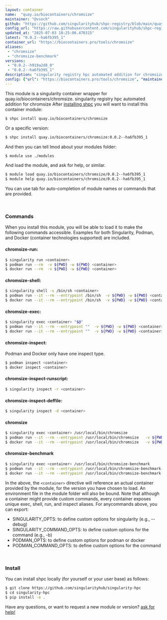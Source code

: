 ```yaml
---
layout: container
name:  "quay.io/biocontainers/chromsize"
maintainer: "@vsoch"
github: "https://github.com/singularityhub/shpc-registry/blob/main/quay.io/biocontainers/chromsize/container.yaml"
config_url: "https://raw.githubusercontent.com/singularityhub/shpc-registry/main/quay.io/biocontainers/chromsize/container.yaml"
updated_at: "2025-07-03 18:25:06.470315"
latest: "0.0.2--ha6fb395_1"
container_url: "https://biocontainers.pro/tools/chromsize"
aliases:
 - "chromsize"
 - "chromsize-benchmark"
versions:
 - "0.0.2--h919a2d8_0"
 - "0.0.2--ha6fb395_1"
description: "singularity registry hpc automated addition for chromsize"
config: {"url": "https://biocontainers.pro/tools/chromsize", "maintainer": "@vsoch", "description": "singularity registry hpc automated addition for chromsize", "latest": {"0.0.2--ha6fb395_1": "sha256:d608f1195e25f47e116479fbf3aa41bcabab3e035e86d9a012cd7988f0369d35"}, "tags": {"0.0.2--h919a2d8_0": "sha256:b48f455bd374dd3f10932b58ddf4a3892b8c8b8ef4dea8e6d6b6aae6673aa79c", "0.0.2--ha6fb395_1": "sha256:d608f1195e25f47e116479fbf3aa41bcabab3e035e86d9a012cd7988f0369d35"}, "docker": "quay.io/biocontainers/chromsize", "aliases": {"chromsize": "/usr/local/bin/chromsize", "chromsize-benchmark": "/usr/local/bin/chromsize-benchmark"}}
---
```


This module is a singularity container wrapper for quay.io/biocontainers/chromsize.
singularity registry hpc automated addition for chromsize
After [installing shpc](#install) you will want to install this container module:


```bash
$ shpc install quay.io/biocontainers/chromsize
```

Or a specific version:

```bash
$ shpc install quay.io/biocontainers/chromsize:0.0.2--ha6fb395_1
```

And then you can tell lmod about your modules folder:

```bash
$ module use ./modules
```

And load the module, and ask for help, or similar.

```bash
$ module load quay.io/biocontainers/chromsize/0.0.2--ha6fb395_1
$ module help quay.io/biocontainers/chromsize/0.0.2--ha6fb395_1
```

You can use tab for auto-completion of module names or commands that are provided.

<br>

### Commands

When you install this module, you will be able to load it to make the following commands accessible.
Examples for both Singularity, Podman, and Docker (container technologies supported) are included.

#### chromsize-run:

```bash
$ singularity run <container>
$ podman run --rm  -v ${PWD} -w ${PWD} <container>
$ docker run --rm  -v ${PWD} -w ${PWD} <container>
```

#### chromsize-shell:

```bash
$ singularity shell -s /bin/sh <container>
$ podman run --it --rm --entrypoint /bin/sh  -v ${PWD} -w ${PWD} <container>
$ docker run --it --rm --entrypoint /bin/sh  -v ${PWD} -w ${PWD} <container>
```

#### chromsize-exec:

```bash
$ singularity exec <container> "$@"
$ podman run --it --rm --entrypoint ""  -v ${PWD} -w ${PWD} <container> "$@"
$ docker run --it --rm --entrypoint ""  -v ${PWD} -w ${PWD} <container> "$@"
```

#### chromsize-inspect:

Podman and Docker only have one inspect type.

```bash
$ podman inspect <container>
$ docker inspect <container>
```

#### chromsize-inspect-runscript:

```bash
$ singularity inspect -r <container>
```

#### chromsize-inspect-deffile:

```bash
$ singularity inspect -d <container>
```


#### chromsize

```bash
$ singularity exec <container> /usr/local/bin/chromsize
$ podman run --it --rm --entrypoint /usr/local/bin/chromsize   -v ${PWD} -w ${PWD} <container> -c " $@"
$ docker run --it --rm --entrypoint /usr/local/bin/chromsize   -v ${PWD} -w ${PWD} <container> -c " $@"
```


#### chromsize-benchmark

```bash
$ singularity exec <container> /usr/local/bin/chromsize-benchmark
$ podman run --it --rm --entrypoint /usr/local/bin/chromsize-benchmark   -v ${PWD} -w ${PWD} <container> -c " $@"
$ docker run --it --rm --entrypoint /usr/local/bin/chromsize-benchmark   -v ${PWD} -w ${PWD} <container> -c " $@"
```



In the above, the `<container>` directive will reference an actual container provided
by the module, for the version you have chosen to load. An environment file in the
module folder will also be bound. Note that although a container
might provide custom commands, every container exposes unique exec, shell, run, and
inspect aliases. For anycommands above, you can export:

 - SINGULARITY_OPTS: to define custom options for singularity (e.g., --debug)
 - SINGULARITY_COMMAND_OPTS: to define custom options for the command (e.g., -b)
 - PODMAN_OPTS: to define custom options for podman or docker
 - PODMAN_COMMAND_OPTS: to define custom options for the command

<br>

### Install

You can install shpc locally (for yourself or your user base) as follows:

```bash
$ git clone https://github.com/singularityhub/singularity-hpc
$ cd singularity-hpc
$ pip install -e .
```

Have any questions, or want to request a new module or version? [ask for help!](https://github.com/singularityhub/singularity-hpc/issues)